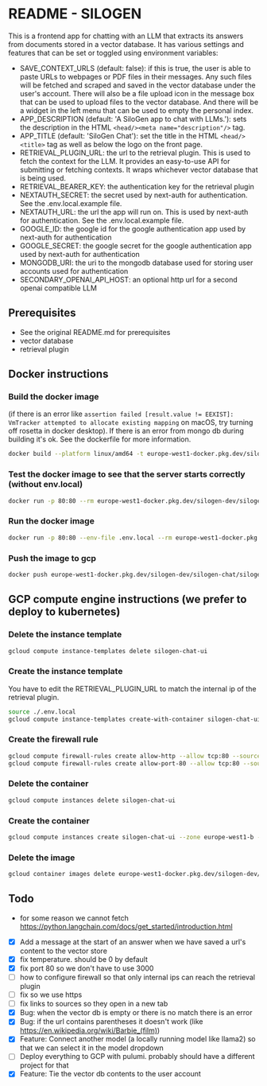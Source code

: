 # README - SILOGEN
This is a frontend app for chatting with an LLM that extracts its answers from documents stored in a vector database. It
has various settings and features that can be set or toggled using environment variables:
- SAVE_CONTEXT_URLS (default: false): if this is true, the user is able to paste URLs to webpages or PDF files in their messages. Any such
files will be fetched and scraped and saved in the vector database under the user's account. There will also be a file
upload icon in the message box that can be used to upload files to the vector database. And there will be a widget
in the left menu that can be used to empty the personal index.
- APP_DESCRIPTION (default: 'A SiloGen app to chat with LLMs.'): sets the description in the HTML `<head/><meta name="description"/>` tag.
- APP_TITLE (default: 'SiloGen Chat'): set the title in the HTML `<head/><title>` tag as well as below the logo on the front page.
- RETRIEVAL_PLUGIN_URL: the url to the retrieval plugin. This is used to fetch the context for the LLM. It provides an
easy-to-use API for submitting or fetching contexts. It wraps whichever vector database that is being used.
- RETRIEVAL_BEARER_KEY: the authentication key for the retrieval plugin
- NEXTAUTH_SECRET: the secret used by next-auth for authentication. See the .env.local.example file.
- NEXTAUTH_URL: the url the app will run on. This is used by next-auth for authentication. See the .env.local.example file.
- GOOGLE_ID: the google id for the google authentication app used by next-auth for authentication
- GOOGLE_SECRET: the google secret for the google authentication app used by next-auth for authentication
- MONGODB_URI: the uri to the mongodb database used for storing user accounts used for authentication
- SECONDARY_OPENAI_API_HOST: an optional http url for a second openai compatible LLM

## Prerequisites
- See the original README.md for prerequisites
- vector database
- retrieval plugin

## Docker instructions

### Build the docker image 
(if there is an error like ```assertion failed [result.value != EEXIST]: VmTracker attempted to allocate existing mapping``` 
on macOS, try turning off rosetta in docker desktop).
If there is an error from mongo db during building it's ok. See the dockerfile for more information.
```bash
docker build --platform linux/amd64 -t europe-west1-docker.pkg.dev/silogen-dev/silogen-chat/silogen-chat-ui:latest . 2>&1 | tee build.log
```

### Test the docker image to see that the server starts correctly (without env.local)
```bash
docker run -p 80:80 --rm europe-west1-docker.pkg.dev/silogen-dev/silogen-chat/silogen-chat-ui:latest
```

### Run the docker image
```bash
docker run -p 80:80 --env-file .env.local --rm europe-west1-docker.pkg.dev/silogen-dev/silogen-chat/silogen-chat-ui:latest
```

### Push the image to gcp
```bash
docker push europe-west1-docker.pkg.dev/silogen-dev/silogen-chat/silogen-chat-ui:latest
```

## GCP compute engine instructions (we prefer to deploy to kubernetes)
### Delete the instance template
```bash
gcloud compute instance-templates delete silogen-chat-ui
```

### Create the instance template
You have to edit the RETRIEVAL_PLUGIN_URL to match the internal ip of the retrieval plugin.
```bash
source ./.env.local
gcloud compute instance-templates create-with-container silogen-chat-ui --container-image=europe-west1-docker.pkg.dev/silogen-dev/silogen-chat/silogen-chat-ui:latest --tags=http-server,https-server,allow-port-80 --machine-type e2-standard-2 --container-env OPENAI_API_KEY=${OPENAI_API_KEY},RETRIEVAL_BEARER_KEY=${RETRIEVAL_BEARER_KEY},NEXT_PUBLIC_DEFAULT_TEMPERATURE=${NEXT_PUBLIC_DEFAULT_TEMPERATURE},DEFAULT_MODEL=${DEFAULT_MODEL},RETRIEVAL_PLUGIN_URL=http://10.132.0.8:8080
```

### Create the firewall rule
```bash
gcloud compute firewall-rules create allow-http --allow tcp:80 --source-ranges 0.0.0.0/0 --target-tags http-server
gcloud compute firewall-rules create allow-port-80 --allow tcp:80 --source-ranges 0.0.0.0/0 --target-tags allow-port-80
```

### Delete the container
```bash
gcloud compute instances delete silogen-chat-ui
```

### Create the container
```bash
gcloud compute instances create silogen-chat-ui --zone europe-west1-b --source-instance-template silogen-chat-ui
```

### Delete the image
```bash
gcloud container images delete europe-west1-docker.pkg.dev/silogen-dev/silogen-chat/silogen-chat-ui:latest
```

## Todo
- for some reason we cannot fetch https://python.langchain.com/docs/get_started/introduction.html
- [x] Add a message at the start of an answer when we have saved a url's content to the vector store
- [x] fix temperature. should be 0 by default
- [x] fix port 80 so we don't have to use 3000
- [ ] how to configure firewall so that only internal ips can reach the retrieval plugin
- [ ] fix so we use https
- [ ] fix links to sources so they open in a new tab
- [x] Bug: when the vector db is empty or there is no match there is an error
- [x] Bug: if the url contains parentheses it doesn't work (like https://en.wikipedia.org/wiki/Barbie_(film))
- [x] Feature: Connect another model (a locally running model like llama2) so that we can select it in the model dropdown
- [ ] Deploy everything to GCP with pulumi. probably should have a different project for that
- [x] Feature: Tie the vector db contents to the user account